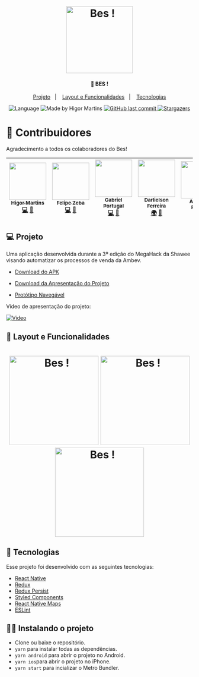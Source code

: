 <h1 align="center">
    <img alt="Bes !" title="#Bes !" src="https://user-images.githubusercontent.com/44583521/86523453-11445a80-be43-11ea-9a21-0e361d1b2a56.png" width="180px" />
</h1>

<h4 align="center">
  🚀 BES !
</h4>

<p align="center">
  <a href="#-projeto">Projeto</a>&nbsp;&nbsp;&nbsp;|&nbsp;&nbsp;&nbsp;
  <a href="#-layout-e-funcionalidades">Layout e Funcionalidades</a>&nbsp;&nbsp;&nbsp;|&nbsp;&nbsp;&nbsp;
  <a href="#-tecnologias">Tecnologias</a>
</p>

<p align="center">		 

  <img alt="Language" src="https://img.shields.io/github/languages/top/MegaHack-Shawee/Ambev?style=for-the-badge">
	
  <img alt="Made by Higor Martins" src="https://img.shields.io/github/languages/count/MegaHack-Shawee/Ambev?style=for-the-badge">

  <a href="https://github.com/MegaHack-Shawee/Ambev" target="_blank">
    <img alt="GitHub last commit" src="https://img.shields.io/github/last-commit/MegaHack-Shawee/Ambev?style=for-the-badge">
  </a>

   <a href="https://github.com/MegaHack-Shawee/Ambev/stargazers" target="_blank">
    <img alt="Stargazers" src="https://img.shields.io/github/stars/MegaHack-Shawee/Ambev?style=for-the-badge">
  </a>
  
</p>

# 🥇 Contribuidores
Agradecimento a todos os colaboradores do Bes!

| [<img src="https://avatars3.githubusercontent.com/u/44821959?s=460&u=3d09f94c26b0fd9b9ed57670c62db54fa3ae0a83&v=4" width="100px;"/><br /><sub><b>Higor Martins</b></sub>](https://www.linkedin.com/in/higormartinsdasilva/)<br /> [💻](https://github.com/MegaHack-Shawee/Mobile "Developer") [📖](https://github.com/MegaHack-Shawee/Mobile "Documentation") | [<img src="https://avatars0.githubusercontent.com/u/51774420?s=460&u=0bc43ec463bfd512986455cfaeac0637f18f24e5&v=4" width="100px;"/><br /><sub><b>Felipe Zeba</b></sub>](https://www.linkedin.com/in/felipe-zeba/)<br /> [💻](https://github.com/MegaHack-Shawee/Mobile "Developer") [📖](https://github.com/MegaHack-Shawee/Mobile "Documentation")  | [<img src="https://avatars3.githubusercontent.com/u/44583521?s=460&u=2bb92913239de8faeb3a3902ec3593782d9b4ac6&v=4" width="100px;"/><br /><sub><b>Gabriel Portugal</b></sub>](https://www.linkedin.com/in/gabrielrportugal/)<br /> [💻](https://github.com/MegaHack-Shawee/Mobile "Developer") [📖](https://github.com/MegaHack-Shawee/Mobile "Documentation") | [<img src="https://media-exp1.licdn.com/dms/image/C4D03AQEcajFmhfGZYw/profile-displayphoto-shrink_200_200/0?e=1594252800&v=beta&t=u0coELVLazK0vriJW0mKApSys2R_NMmmsmMxKcyqbZU" width="100px;"/><br /><sub><b>Darlielson Ferreira</b></sub>](https://www.linkedin.com/in/darlielson-ferreira-86451168/)<br /> [🌍](https://github.com/MegaHack-Shawee/Mobile "Business") [📖](https://github.com/MegaHack-Shawee/Mobile "Documentation") | [<img src="https://media-exp1.licdn.com/dms/image/C4D03AQHfW9FKaYDbQg/profile-displayphoto-shrink_200_200/0?e=1594252800&v=beta&t=zx37Vb7z29nleNd7EPRqD55kyASimvIyb6CDgvH3Dd0" width="100px;"/><br /><sub><b>Amanda Freitas</b></sub>](https://www.linkedin.com/in/amanda-freitas-39a937125/)<br /> [🎨](https://github.com/MegaHack-Shawee/Mobile "UX/UI Designer") [💬](https://github.com/MegaHack-Shawee/Mobile "Development support") |
| :---: | :---: | :---: | :---: | :---: |

## 💻 Projeto

Uma aplicação desenvolvida durante a 3º edição do MegaHack da Shawee visando automatizar os processos de venda da Ambev. 

- [Download do APK](https://drive.google.com/open?id=14NaJy8krp6ZSv6MnoJrPi2ySfs0SWguw)

- [Download da Apresentação do Projeto](https://github.com/MegaHack-Shawee/VitrineAmericanas/files/4575853/Vitrine.Americanas-Time.34.pdf)

- [Protótipo Navegável](https://xd.adobe.com/view/0b412d75-77d1-4469-4f0d-d15d613530f7-7d70/)

Vídeo de apresentação do projeto:

[![Video](https://img.youtube.com/vi/xXDZLFFsjAI/hqdefault.jpg)](https://www.youtube.com/watch?v=xXDZLFFsjAI)

## 🔖 Layout e Funcionalidades

<h1 align="center">
    <img alt="Bes !" title="#Bes !" src="https://user-images.githubusercontent.com/44583521/86523671-d7c11e80-be45-11ea-92af-83f563ba4beb.png" width="240px" />
    <img alt="Bes !" title="#Bes !" src="https://user-images.githubusercontent.com/44583521/86524144-36d66180-be4d-11ea-82f3-70e73cf842c9.png" width="240px" />
    <img alt="Bes !" title="#Bes !" src="https://user-images.githubusercontent.com/44583521/86524148-4d7cb880-be4d-11ea-94c1-3ff2dba2a2b5.png" width="240px" />
</h1>

## 🚀 Tecnologias

Esse projeto foi desenvolvido com as seguintes tecnologias:

- [React Native](https://facebook.github.io/react-native/)
- [Redux](https://redux.js.org/)
- [Redux Persist](https://www.npmjs.com/package/redux-persist)
- [Styled Components](https://styled-components.com/)
- [React Native Maps](https://www.npmjs.com/package/react-native-maps)
- [ESLint](https://eslint.org/)

## 🏃‍♂️ Instalando o projeto

- Clone ou baixe o repositório.
- `yarn` para instalar todas as dependências.
- `yarn android` para abrir o projeto no Android.
- `yarn ios`para abrir o projeto no iPhone.
- `yarn start` para incializar o Metro Bundler.
